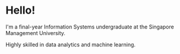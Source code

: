 # Hello!

I'm a final-year Information Systems undergraduate at the Singapore Management University.

Highly skilled in data analytics and machine learning.
